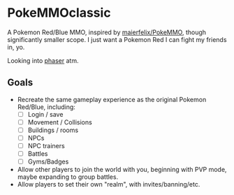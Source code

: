 # PokeMMOclassic

A Pokemon Red/Blue MMO, inspired by [maierfelix/PokeMMO](maierfelix/PokeMMO), though significantly smaller scope. I just want a Pokemon Red I can fight my friends in, yo.

Looking into [phaser](https://github.com/photonstorm/phaser) atm.

## Goals

- Recreate the same gameplay experience as the original Pokemon Red/Blue, including:
  - [ ] Login / save
  - [ ] Movement / Collisions
  - [ ] Buildings / rooms
  - [ ] NPCs
  - [ ] NPC trainers
  - [ ] Battles
  - [ ] Gyms/Badges
- Allow other players to join the world with you, beginning with PVP mode, maybe expanding to group battles.
- Allow players to set their own "realm", with invites/banning/etc.
